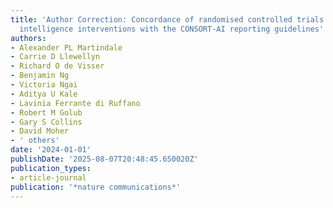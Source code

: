 ```yaml
---
title: 'Author Correction: Concordance of randomised controlled trials for artificial
  intelligence interventions with the CONSORT-AI reporting guidelines'
authors:
- Alexander PL Martindale
- Carrie D Llewellyn
- Richard O de Visser
- Benjamin Ng
- Victoria Ngai
- Aditya U Kale
- Lavinia Ferrante di Ruffano
- Robert M Golub
- Gary S Collins
- David Moher
- ' others'
date: '2024-01-01'
publishDate: '2025-08-07T20:48:45.650020Z'
publication_types:
- article-journal
publication: '*nature communications*'
---
```

